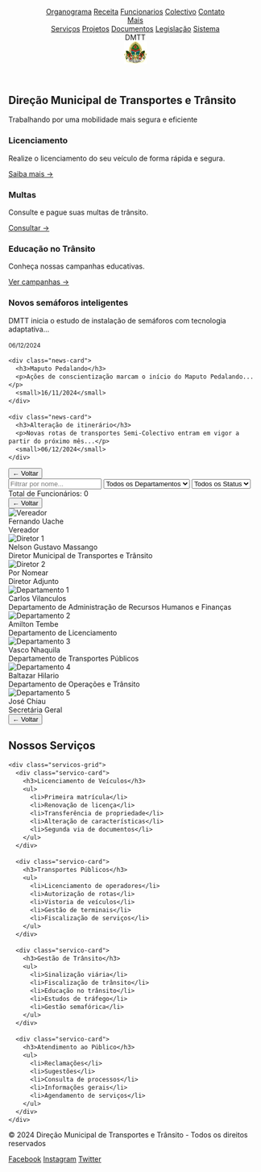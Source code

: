 <html><head><base href="https://camiloduvane.github.io/DMTT/"><title>DMTT - Direção Municipal de Transportes e Trânsito</title><meta charset="UTF-8"><meta name="viewport" content="width=device-width, initial-scale=1">
<style>
:root {
  --primary: #4CAF50;  /* Change from #1a4b8c to a green color */
  --secondary: #e63946;
  --light: #f1faee;
  --dark: #2e7d32;     /* Change from #1d3557 to darker green */
  --gray: #81c784;     /* Change from #457b9d to lighter green */
}

* {
  margin: 0;
  padding: 0;
  box-sizing: border-box;
  font-family: 'Segoe UI', sans-serif;
}

body {
  background: var(--light);
  color: var(--dark);
  line-height: 1.6;
}

.header {
  background: var(--primary);
  color: white;
  padding: 1rem;
  position: sticky;
  top: 0;
  z-index: 100;
  box-shadow: 0 2px 5px rgba(0,0,0,0.2);
}

.nav {
  max-width: 1200px;
  margin: 0 auto;
  display: flex;
  justify-content: space-between;
  align-items: center;
}

.logo {
  display: flex;
  align-items: center;
  gap: 1rem;
}

.logo-text {
  font-size: 1.5rem;
  font-weight: bold;
}

.logo-image {
  width: 60px;
  height: 60px;
  border-radius: 50%;
  overflow: hidden;
  background: #fff;
}

.logo-image img {
  width: 100%;
  height: 100%;
  object-fit: cover;
}

.nav-links {
  display: flex;
  gap: 2rem;
  position: relative;
}

.nav-links a {
  color: white;
  text-decoration: none;
  transition: color 0.3s;
}

.dropdown {
  position: relative;
  display: inline-block;
}

.dropdown-content {
  display: none;
  position: absolute;
  background-color: var(--primary);
  min-width: 200px; /* Increased width for code */
  box-shadow: 0px 8px 16px 0px rgba(0,0,0,0.2);
  z-index: 1;
  border-radius: 4px;
  top: 100%;
  right: 0;
}

.dropdown-content a {
  color: white;
  padding: 12px 16px;
  text-decoration: none;
  display: block;
  white-space: pre-wrap; /* Allow code to wrap */
  font-family: 'Courier New', monospace; /* Better font for code */
}

.dropdown:hover .dropdown-content {
  display: block;
}

.dropdown-content a:hover {
  background-color: #81c784;  /* Use new gray (light green) color */
}

.hero {
  background: linear-gradient(rgba(0,0,0,0.5), rgba(0,0,0,0.5)), url('banner.jpg');
  background-size: cover;
  background-position: center;
  height: 60vh;
  display: flex;
  align-items: center;
  justify-content: center;
  color: white;
  text-align: center;
}

.hero h1 {
  font-size: 3rem;
  margin-bottom: 1rem;
}

.quick-links {
  display: grid;
  grid-template-columns: repeat(auto-fit, minmax(250px, 1fr));
  gap: 2rem;
  padding: 4rem 2rem;
  max-width: 1200px;
  margin: 0 auto;
}

.quick-link-card {
  background: white;
  padding: 2rem;
  border-radius: 8px;
  box-shadow: 0 2px 5px rgba(0,0,0,0.1);
  transition: transform 0.3s;
}

.quick-link-card:hover {
  transform: translateY(-5px);
}

.news-section {
  background: var(--primary);
  color: white;
  padding: 4rem 2rem;
}

.news-grid {
  display: grid;
  grid-template-columns: repeat(auto-fit, minmax(300px, 1fr));
  gap: 2rem;
  max-width: 1200px;
  margin: 0 auto;
}

.news-card {
  background: white;
  color: var(--dark);
  padding: 1.5rem;
  border-radius: 8px;
}

.footer {
  background: var(--dark);
  color: white;
  padding: 2rem;
  text-align: center;
}

.social-links {
  display: flex;
  justify-content: center;
  gap: 1rem;
  margin-top: 1rem;
}

.social-links a {
  color: white;
  text-decoration: none;
}

@media (max-width: 768px) {
  .nav {
    flex-direction: column;
    gap: 1rem;
  }
  
  .nav-links {
    flex-direction: column;
    align-items: center;
  }
  
  .hero h1 {
    font-size: 2rem;
  }
}

/* Add new styles for employee section */
.employee-section {
  display: none;
  position: fixed;
  top: 0;
  left: 0;
  width: 100%;
  height: 100%;
  background: var(--light);
  z-index: 1000;
  padding: 2rem;
  overflow-y: auto;
}

.employee-section.active {
  display: block;
}

.back-button {
  position: fixed;
  top: 1rem;
  left: 1rem;
  padding: 0.5rem 1rem;
  background: #1a4b8c;  /* Change from var(--primary) to blue */
  color: white;
  border: none;
  border-radius: 4px;
  cursor: pointer;
  z-index: 1001;
}

.back-button:hover {
  background: #143d73;  /* Darker blue for hover */
}

.filters {
  display: flex;
  gap: 1rem;
  margin: 2rem auto;
  max-width: 1200px;
  padding: 0 1rem;
}

.filters input,
.filters select {
  padding: 0.5rem;
  border: 1px solid #ddd;
  border-radius: 4px;
  font-size: 1rem;
}

.filters input {
  flex: 2; /* Changed from flex: 1 to give more space to the name filter */
  min-width: 300px; /* Add minimum width */
  padding: 0.75rem; /* Slightly increase padding */
  font-size: 1.1rem; /* Slightly larger font size */
}

.filters select {
  flex: 1;
  min-width: 200px;
}

.employee-count {
  max-width: 1200px;
  margin: 1rem auto;
  padding: 0 1rem;
  font-weight: bold;
  color: #000000;  /* Changed from var(--primary) to black */
  font-size: 1.1em;
}

.employee-list {
  max-width: 1200px;
  margin: 0 auto;
  padding: 0 1rem;
}

.employee-item {
  background: white;
  margin-bottom: 1rem;
  border-radius: 8px;
  box-shadow: 0 2px 5px rgba(0,0,0,0.1);
}

.employee-header {
  padding: 1rem;
  cursor: pointer;
  display: flex;
  justify-content: space-between;
  align-items: center;
}

.employee-header:hover {
  background: #f5f5f5;
}

.employee-details {
  display: none;
  padding: 1rem;
  border-top: 1px solid #eee;
}

.employee-details.active {
  display: block;
}

.employee-grid {
  display: grid;
  grid-template-columns: repeat(auto-fit, minmax(300px, 1fr));
  gap: 2rem;
  max-width: 1200px;
  margin: 3rem auto;
}

.employee-card {
  background: white;
  padding: 1.5rem;
  border-radius: 8px;
  box-shadow: 0 2px 5px rgba(0,0,0,0.1);
  display: grid;
  grid-template-columns: 100px 1fr;
  gap: 1.5rem;
}

.employee-card img {
  width: 100px;
  height: 100px;
  border-radius: 50%;
  object-fit: cover;
}

.employee-info {
  display: grid;
  gap: 0.5rem;
}

.employee-info h3 {
  margin-bottom: 0.5rem;
  color: #000000;  /* Changed from var(--primary) to black */
}

.info-row {
  display: grid;
  grid-template-columns: 120px 1fr;
  gap: 1rem;
  font-size: 0.9rem;
  border-bottom: 1px solid #eee;
  padding: 0.5rem 0;
}

.info-label {
  font-weight: bold;
  color: var(--gray);
}

.status-active {
  color: #000000;  /* Changed from #2ecc71 to black */
  font-weight: bold;
}

/* Add to existing CSS */
.org-section {
  display: none;
  position: fixed;
  top: 0;
  left: 0;
  width: 100%;
  height: 100%;
  background: linear-gradient(135deg, #f5f7fa 0%, #c3cfe2 100%);
  z-index: 1000;
  padding: 2rem;
  overflow-y: auto;
}

.org-section.active {
  display: block;
}

.org-chart {
  display: flex;
  flex-direction: column;
  align-items: center;
  gap: 30px; /* Reduce vertical gap between levels */
  padding: 60px 20px 30px 20px; /* Reduce top/bottom padding */
  max-width: 1400px;
  margin: 0 auto;
}

.level {
  display: flex;
  flex-wrap: wrap;
  gap: 15px; /* Reduce horizontal gap between boxes */
  justify-content: center;
  padding: 0 20px;
}

.level::after {
  content: '';
  position: absolute;
  bottom: -15px; /* Reduce vertical connector height */
  left: 50%;
  transform: translateX(-50%);
  width: 2px;
  height: 15px;
  background: rgba(0,0,0,0.1);
}

.level:last-child::after {
  display: none;
}

.box {
  background: white;
  border-radius: 20px;
  padding: 15px; /* Reduce padding */
  width: 180px; /* Make boxes slightly smaller */
  text-align: center;
  box-shadow: 0 15px 30px rgba(0,0,0,0.1);
  transition: all 0.3s ease;
  border: 1px solid rgba(0,0,0,0.05);
}

.box:hover {
  transform: translateY(-8px);
  box-shadow: 0 20px 40px rgba(0,0,0,0.15);
}

.avatar {
  width: 80px; /* Make avatars smaller */
  height: 80px;
  border-radius: 50%;
  margin: 0 auto 10px;
  overflow: hidden;
  border: 4px solid #4CAF50;  /* Change border color to match new primary */
  box-shadow: 0 5px 15px rgba(0,0,0,0.2);
}

.name {
  font-size: 1.1em; /* Slightly smaller font */
  font-weight: 600;
  color: #2c3e50;
  margin-bottom: 5px;
}

.position {
  font-size: 0.9em; /* Slightly smaller font */
  color: #000000;  /* Changed from #4CAF50 to black */
  font-weight: 500;
  margin-bottom: 8px;
}

.contact-info {
  font-size: 0.9em;
  color: #666;
  padding-top: 10px;
  border-top: 1px solid #eee;
  margin-top: 10px;
  line-height: 1.6;
}

/* Add styles for services section */
.servicos-section {
  display: none;
  position: fixed;
  top: 0;
  left: 0;
  width: 100%;
  height: 100%;
  background: var(--light);
  z-index: 1000;
  padding: 2rem;
  overflow-y: auto;
}

.servicos-section.active {
  display: block;
}

.servicos-container {
  max-width: 1200px;
  margin: 2rem auto;
  padding: 0 1rem;
}

.servicos-container h2 {
  text-align: center;
  color: #000000;  /* Changed from var(--primary) to black */
  margin-bottom: 2rem;
  font-size: 2rem;
}

.servicos-grid {
  display: grid;
  grid-template-columns: repeat(auto-fit, minmax(250px, 1fr));
  gap: 2rem;
}

.servico-card {
  background: white;
  padding: 2rem;
  border-radius: 8px;
  box-shadow: 0 2px 5px rgba(0,0,0,0.1);
  transition: transform 0.3s;
}

.servico-card:hover {
  transform: translateY(-5px);
}

.servico-card h3 {
  color: #000000;  /* Changed from var(--primary) to black */
  margin-bottom: 1rem;
  font-size: 1.25rem;
}

.servico-card ul {
  list-style: none;
  padding: 0;
}

.servico-card ul li {
  padding: 0.5rem 0;
  border-bottom: 1px solid #eee;
}

.servico-card ul li:last-child {
  border-bottom: none;
}

/* Updated legislacao styles */
.legislacao-container h2 {
  text-align: center;
  color: #000000;  /* Changed from var(--primary) to black */
  margin-bottom: 2rem;
}

.legislacao-container .documento-lista a {
  color: #000000;  /* Changed from var(--primary) to black */
}

/* Update A6 preview styles */
.a6-preview, .license-back {
    background: white;
    margin: 20px auto;
    padding: 10mm;
    position: relative;
    width: 105mm;  /* Standard A6 width */
    height: 148mm; /* Standard A6 height */
    font-size: 10px;
    box-sizing: border-box;
    border: 2px solid darkgreen;
    outline: 2px solid #ffd700;
    outline-offset: 2px;
    box-shadow: 0 0 0 6px darkred;
    display: flex;
    flex-direction: column;
}

/* Update print styles */
@media print {
    body * {
        visibility: hidden;
    }
    
    .a6-preview, .license-back {
        visibility: visible;
        position: absolute;
        left: 1.5mm;
        top: 1.5mm;
        width: 93mm;  /* A6 width minus margins */
        height: 136mm; /* A6 height minus margins */
        margin: 0;
        padding: 10mm;
        border: 2px solid darkgreen !important;
        outline: 2px solid #ffd700 !important;
        outline-offset: 2px !important;
        box-shadow: 0 0 0 6px darkred !important;
        -webkit-print-color-adjust: exact;
        print-color-adjust: exact;
    }

    .license-back {
        position: absolute;
        top: 280mm; /* Position the back side on next page */
        page-break-before: always;
    }
}

/* Optimize content spacing */
.license-header {
    margin-bottom: 5px;
}

.municipality-info {
    margin-bottom: 5px;
}

.license-details {
    flex-grow: 1;
    font-size: 10px;
    line-height: 1.3;
}

.license-details p {
    margin: 3px 0;
}

.signature-section {
    margin-top: auto;
    margin-bottom: 10px;
}

/* Adjust signature elements */
.signature-section p {
    margin: 2px 0;
    font-size: 10px;
}

/* Add this to existing CSS */
.license-form {
  display: grid;
  grid-template-columns: repeat(3, 1fr);
  gap: 20px;
  padding: 25px;
}

.license-form h2 {
  grid-column: 1 / -1;
  margin-bottom: 20px;
  padding-bottom: 10px;
  border-bottom: 2px solid #3498db;
  color: #2c3e50;
}

.form-group {
  margin-bottom: 20px;
}

label {
  display: block;
  margin-bottom: 8px;
  color: #34495e;
  font-size: 14px;
}

input, select {
  height: 40px;
  width: 100%;
  border: 1px solid #ddd;
  border-radius: 4px;
  padding: 8px 12px;
  font-size: 14px;
  transition: border-color 0.3s ease;
}

select:focus, input:focus {
  outline: none;
  border-color: #3498db;
  box-shadow: 0 0 0 2px rgba(52, 152, 219, 0.2);
}

.preview {
  margin-top: 20px;
  padding: 20px;
  border: 1px dashed #ddd;
}

/* Update print styles */
@media print {
    body * {
        visibility: hidden;
    }
    
    .a6-preview, .license-back {
        visibility: visible;
        position: absolute;
        left: 1.5mm;
        top: 1.5mm;
        width: 93mm;  /* A6 width minus margins */
        height: 136mm; /* A6 height minus margins */
        margin: 0;
        padding: 10mm;
        border: 2px solid darkgreen !important;
        outline: 2px solid #ffd700 !important;
        outline-offset: 2px !important;
        box-shadow: 0 0 0 6px darkred !important;
        -webkit-print-color-adjust: exact;
        print-color-adjust: exact;
    }

    .license-back {
        position: absolute;
        top: 280mm; /* Change from 140mm to 280mm to move to third page */
        page-break-before: always;
    }
}

/* Add additional license styling */
.license-header {
    text-align: center;
    margin-bottom: 5px;
    position: relative;
    z-index: 1;
}

.logo-placeholder {
    width: 50px;
    height: 50px;
    margin: 0 auto 10px;
    display: flex;
    align-items: center;
    justify-content: center;
}

.municipality-info {
    text-align: center;
    margin-bottom: 5px;
    padding: 3px;
    border-radius: 4px;
}

.municipality-info h3 {
    margin: 2px 0;
    font-size: 16px;
    color: #000;
    text-align: center;
    font-weight: bold;
}

.municipality-info h4 {
    margin: 2px 0;
    font-size: 14px;
    color: #000;
    text-align: center;
    font-weight: bold;
}

.municipality-info h5 {
    margin: 2px 0;
    font-size: 12px;
    color: #000;
    text-align: center;
    font-weight: bold;
}

.license-number {
    color: #ff0000;
    text-decoration: underline;
    font-weight: bold;
    margin: 10px 0;
    font-size: 14px;
    text-transform: uppercase;
    text-align: center;
}

.license-details {
    text-align: left;
    margin: 5px 0;
    background: transparent;
    padding: 5px;
    border-radius: 4px;
    flex-grow: 1;
    position: relative;
    z-index: 1;
}

.license-details p {
    margin: 3px 0;
    padding: 2px 0;
}

.license-details strong {
    color: #444;
    min-width: 80px;
    display: inline-block;
}

.watermark {
    position: absolute;
    top: 50%;
    left: 50%;
    transform: translate(-50%, -50%) scale(3);
    opacity: 0.1;
    z-index: 0;
    pointer-events: none;
}

#qrcode {
    position: absolute;
    bottom: 20px;
    right: 20px;
    z-index: 1;
}

.license-type-back {
    text-align: center;
    margin-top: 20px;
    font-size: 12px;
    font-weight: bold;
}

/* Add these styles for the signature section */
.signature-section {
    text-align: center;
    padding: 5px;
    margin-top: auto;
    margin-bottom: 10px;
    position: relative;
    z-index: 1;
}

.signature-section p {
    margin: 2px 0;
    font-weight: bold;
    font-size: 10px;
}

.signature-line {
    width: 150px;
    height: 1px;
    background: #000;
    margin: 10px auto;
}

/* Add styles for selected vias display */
.selected-vias button:hover {
    background: #ff0000 !important;
    transform: scale(1.05);
}

.selected-vias li {
    transition: all 0.3s ease;
    background: white;
    padding: 5px;
    border-radius: 4px;
    margin-bottom: 5px !important;
}

.selected-vias li:hover {
    background: rgba(0,0,0,0.05);
}
</style>
<script src="https://cdnjs.cloudflare.com/ajax/libs/qrcodejs/1.0.0/qrcode.min.js"></script>
</head>
<body>

<header class="header">
  <nav class="nav">
    <div class="nav-links">
      <a href="https://camiloduvane.github.io/Orgranograma/">Organograma</a>
      <a href="https://camiloduvane.github.io/Receitas/">Receita</a>
      <a href="https://camiloduvane.github.io/Funcionarios/">Funcionarios</a>
      <a href="https://camiloduvane.github.io/Colectivo/">Colectivo</a>
      <a href="https://dmtt.gov.br/contato">Contato</a>
      <div class="dropdown">
        <a href="javascript:void(0)" style="cursor: pointer;">Mais</a>
        <div class="dropdown-content">
          <a href="https://dmtt.gov.br/servicos">Serviços</a>
          <a href="https://dmtt.gov.br/projetos">Projetos</a>
          <a href="https://dmtt.gov.br/documentos">Documentos</a>
          <a href="https://dmtt.gov.br/legislacao">Legislação</a>
          <a href="https://dmtt.gov.br/sistema" style="border-top: 1px solid rgba(255,255,255,0.1);">
            Sistema
          </a>
        </div>
      </div>
    </div>
    <div class="logo">
      <div class="logo-text">DMTT</div>
      <div class="logo-image">
        <img alt="Logo DMTT - Direção Municipal de Transportes e Trânsito" src="DMTT.bmp" width="45" height="45">
      </div>
    </div>
  </nav>
</header>

<section class="hero">
  <div>
    <h1>Direção Municipal de Transportes e Trânsito</h1>
    <p>Trabalhando por uma mobilidade mais segura e eficiente</p>
  </div>
</section>

<section class="quick-links">
  <div class="quick-link-card">
    <h3>Licenciamento</h3>
    <p>Realize o licenciamento do seu veículo de forma rápida e segura.</p>
    <a href="https://dmtt.gov.br/licenciamento">Saiba mais →</a>
  </div>
  
  <div class="quick-link-card">
    <h3>Multas</h3>
    <p>Consulte e pague suas multas de trânsito.</p>
    <a href="https://dmtt.gov.br/multas">Consultar →</a>
  </div>
  
  <div class="quick-link-card">
    <h3>Educação no Trânsito</h3>
    <p>Conheça nossas campanhas educativas.</p>
    <a href="https://dmtt.gov.br/educacao">Ver campanhas →</a>
  </div>
</section>

<section class="news-section">
  <div class="news-grid">
    <div class="news-card">
      <h3>Novos semáforos inteligentes</h3>
      <p>DMTT inicia o estudo de instalação de semáforos com tecnologia adaptativa...</p>
      <small>06/12/2024</small>
    </div>
    
    <div class="news-card">
      <h3>Maputo Pedalando</h3>
      <p>Ações de conscientização marcam o início do Maputo Pedalando...</p>
      <small>16/11/2024</small>
    </div>
    
    <div class="news-card">
      <h3>Alteração de itinerário</h3>
      <p>Novas rotas de transportes Semi-Colectivo entram em vigor a partir do próximo mês...</p>
      <small>06/12/2024</small>
    </div>
  </div>
</section>

<div id="employeeSection" class="employee-section">
  <button class="back-button" onclick="hideEmployees()">← Voltar</button>
  
  <div class="filters">
    <input type="text" id="nameFilter" placeholder="Filtrar por nome...">
    <select id="departmentFilter">
      <option value="">Todos os Departamentos</option>
      <option value="Vereação">Vereação</option>
      <option value="Direcção">Direcção</option>
      <option value="Departamento de Administração e Recursos Humanos">DARHF</option>
      <option value="Departamento de Licenciamento">DL</option>
      <option value="Departamento de Operações e Trânsito">DOT</option>
      <option value="Departamento de Transportes Público">DTP</option>
      <option value="Secretaria">Secretaria</option>
      <option value="BRT">BRT</option>
    </select>
    <select id="statusFilter">
      <option value="">Todos os Status</option>
      <option value="Ativo">Ativo</option>
      <option value="Inativo">Inativo</option>
      <option value="Ferias">De Férias</option>
    </select>
  </div>

  <div class="employee-count">
    Total de Funcionários: <span id="employeeCount">0</span>
  </div>

  <div class="employee-list">
    <!-- Employee items will be generated by JavaScript -->
  </div>
</div>

<div id="orgSection" class="org-section">
  <button class="back-button" onclick="hideOrg()">← Voltar</button>
  
  <div class="org-chart">
    <!-- Vereador Level -->
    <div class="level">
      <div class="box">
        <div class="avatar">
          <img src="vereador.jpg" alt="Vereador">
        </div>
        <div class="name">Fernando Uache</div>
        <div class="position">Vereador</div>
        <div class="contact-info" style="display: none;">
          <p>Email: vereador@example.com</p>
          <p>Telefone: (+258) 1234-5678</p>
        </div>
      </div>
    </div>
    <!-- Director Level -->
    <div class="level">
      <div class="box">
        <div class="avatar">
          <img src="diretor1.jpg" alt="Diretor 1">
        </div>
        <div class="name">Nelson Gustavo Massango</div>
        <div class="position">Diretor Municipal de Transportes e Trânsito</div>
        <div class="contact-info" style="display: none;">
          <p>Email: diretor1@example.com</p>
          <p>Telefone: (+258) 2345-6789</p>
        </div>
      </div>
      <div class="box">
        <div class="avatar">
          <img src="diretor2.jpg" alt="Diretor 2">
        </div>
        <div class="name">Por Nomear</div>
        <div class="position">Diretor Adjunto</div>
        <div class="contact-info" style="display: none;">
          <p>Email: diretor2@example.com</p>
          <p>Telefone: (+258) 3456-7890</p>
        </div>
      </div>
    </div>
    <!-- Department Level -->
    <div class="level">
      <div class="box">
        <div class="avatar">
          <img src="departamento1.jpg" alt="Departamento 1">
        </div>
        <div class="name">Carlos Vilanculos</div>
        <div class="position">Departamento de Administração de Recursos Humanos e Finanças</div>
        <div class="contact-info" style="display: none;">
          <p>Email: dep.transito@example.com</p>
          <p>Telefone: (11) 4567-8901</p>
        </div>
      </div>
      <div class="box">
        <div class="avatar">
          <img src="departamento2.jpg" alt="Departamento 2">
        </div>
        <div class="name">Amilton Tembe</div>
        <div class="position">Departamento de Licenciamento</div>
        <div class="contact-info" style="display: none;">
          <p>Email: dep.projetos@example.com</p>
          <p>Telefone: (11) 5678-9012</p>
        </div>
      </div>
      <div class="box">
        <div class="avatar">
          <img src="departamento3.jpg" alt="Departamento 3">
        </div>
        <div class="name">Vasco Nhaquila</div>
        <div class="position">Departamento de Transportes Públicos</div>
        <div class="contact-info" style="display: none;">
          <p>Email: dep.operacoes@example.com</p>
          <p>Telefone: (11) 6789-0123</p>
        </div>
      </div>
      <div class="box">
        <div class="avatar">
          <img src="departamento4.jpg" alt="Departamento 4">
        </div>
        <div class="name">Baltazar Hilario</div>
        <div class="position">Departamento de Operações e Trânsito</div>
        <div class="contact-info" style="display: none;">
          <p>Email: dep.fiscalizacao@example.com</p>
          <p>Telefone: (11) 7890-1234</p>
        </div>
      </div>
      <div class="box">
        <div class="avatar">
          <img src="departamento5.jpg" alt="Departamento 5">
        </div>
        <div class="name">José Chiau</div>
        <div class="position">Secretária Geral</div>
        <div class="contact-info" style="display: none;">
          <p>Email: dep.admin@example.com</p>
          <p>Telefone: (11) 8901-2345</p>
        </div>
      </div>
    </div>
  </div>
</div>

<div id="servicosSection" class="servicos-section">
  <button class="back-button" onclick="hideServicos()">← Voltar</button>
  
  <div class="servicos-container">
    <h2>Nossos Serviços</h2>
    
    <div class="servicos-grid">
      <div class="servico-card">
        <h3>Licenciamento de Veículos</h3>
        <ul>
          <li>Primeira matrícula</li>
          <li>Renovação de licença</li>
          <li>Transferência de propriedade</li>
          <li>Alteração de características</li>
          <li>Segunda via de documentos</li>
        </ul>
      </div>

      <div class="servico-card">
        <h3>Transportes Públicos</h3>
        <ul>
          <li>Licenciamento de operadores</li>
          <li>Autorização de rotas</li>
          <li>Vistoria de veículos</li>
          <li>Gestão de terminais</li>
          <li>Fiscalização de serviços</li>
        </ul>
      </div>

      <div class="servico-card">
        <h3>Gestão de Trânsito</h3>
        <ul>
          <li>Sinalização viária</li>
          <li>Fiscalização de trânsito</li>
          <li>Educação no trânsito</li>
          <li>Estudos de tráfego</li>
          <li>Gestão semafórica</li>
        </ul>
      </div>

      <div class="servico-card">
        <h3>Atendimento ao Público</h3>
        <ul>
          <li>Reclamações</li>
          <li>Sugestões</li>
          <li>Consulta de processos</li>
          <li>Informações gerais</li>
          <li>Agendamento de serviços</li>
        </ul>
      </div>
    </div>
  </div>
</div>

<footer class="footer">
  <p>© 2024 Direção Municipal de Transportes e Trânsito - Todos os direitos reservados</p>
  <div class="social-links">
    <a href="https://facebook.com/dmtt">Facebook</a>
    <a href="https://instagram.com/dmtt">Instagram</a>
    <a href="https://twitter.com/dmtt">Twitter</a>
  </div>
</footer>

<script>
// User roles and credentials system
const users = [
  {
    username: 'CWD',
    password: '1234',
    role: 'Administrador',
    name: 'Camilo Duvane'
  },
  // Gestores
  {
    username: 'GST1',
    password: '5678',
    role: 'Gestor',
    name: 'Carlos Vilanculos'
  },
  {
    username: 'GST2', 
    password: '9012',
    role: 'Gestor',
    name: 'Amilton Tembe'
  },
  // Supervisores
  {
    username: 'SPV1',
    password: '3456',
    role: 'Supervisor',
    name: 'Vasco Nhaquila'
  },
  {
    username: 'SPV2',
    password: '7890',
    role: 'Supervisor',
    name: 'Baltazar Hilario'
  },
  // Técnicos
  {
    username: 'TEC1',
    password: '2345',
    role: 'Técnico',
    name: 'Jose Chiau'
  },
  {
    username: 'TEC2',
    password: '6789',
    role: 'Técnico',
    name: 'Leonilde Chitofo'
  }
];

// Function to update form fields based on license type
function updateFormFields() {
    const licenseType = document.getElementById('licenseType').value;
    const capacityGroup = document.querySelector('label[for="capacity"]').parentElement;
    const routeGroup = document.querySelector('label[for="route"]').parentElement;
    const viaGroup = document.querySelector('label[for="via"]').parentElement;
    const grossWeightGroup = document.getElementById('grossWeightGroup');
    
    const isTaxiType = ['taxi', 'taxiMercadoria', 'taxiApp', 'motoTaxi'].includes(licenseType);
    const isRouteType = ['semicolectivo', 'passageiros'].includes(licenseType);
    
    if (licenseType === 'camiao') {
        capacityGroup.style.display = 'none';
        routeGroup.style.display = 'none';
        viaGroup.style.display = 'block';
        grossWeightGroup.style.display = 'block';
        viaGroup.querySelector('label').textContent = 'Vias Autorizadas:';
        document.getElementById('via').multiple = true;
    } else if (isTaxiType) {
        capacityGroup.style.display = 'block';
        routeGroup.style.display = 'none';
        viaGroup.style.display = 'none';
        grossWeightGroup.style.display = 'none';
        document.querySelector('label[for="capacity"]').textContent = 'Praça:';
        updateTaxiStands();
    } else {
        capacityGroup.style.display = 'block';
        routeGroup.style.display = isRouteType ? 'block' : 'none';
        viaGroup.style.display = isRouteType ? 'block' : 'none';
        grossWeightGroup.style.display = 'none';
        document.querySelector('label[for="capacity"]').textContent = 'Lotação:';
        resetCapacityOptions();
    }
}

// Function to show login form
function showSistemaLogin() {
  const content = `
    <div class="sistema-section" style="
      position: fixed;
      top: 0;
      left: 0;
      width: 100%;
      height: 100%;
      z-index: 1000;
      overflow-y: auto;
      background: var(--light);
      display: flex;
      justify-content: center;
      align-items: center;
    ">
      <button class="back-button" onclick="hideSistemaLogin()">← Voltar</button>
      
      <div class="login-card" style="
        background: white;
        padding: 2rem;
        border-radius: 8px;
        box-shadow: 0 2px 5px rgba(0,0,0,0.1);
        width: 100%;
        max-width: 400px;
      ">
        <h2 style="text-align: center; margin-bottom: 2rem; color: #000000;">Acesso ao Sistema</h2>
        
        <form id="loginForm" style="display: grid; gap: 1rem;">
          <div style="display: grid; gap: 0.5rem;">
            <label for="username" style="font-weight: bold;">Usuário:</label>
            <input type="text" id="username" name="username" required style="
              padding: 0.5rem;
              border: 1px solid #ddd;
              border-radius: 4px;
              font-size: 1rem;
            ">
          </div>
          
          <div style="display: grid; gap: 0.5rem;">
            <label for="password" style="font-weight: bold;">Senha:</label>
            <input type="password" id="password" name="password" required style="
              padding: 0.5rem;
              border: 1px solid #ddd;
              border-radius: 4px;
              font-size: 1rem;
            ">
          </div>
          
          <button type="submit" style="
            background: #1a4b8c;
            color: white;
            padding: 0.75rem;
            border: none;
            border-radius: 4px;
            font-size: 1rem;
            cursor: pointer;
            margin-top: 1rem;
          ">Entrar</button>
          
          <div id="loginMessage" style="
            color: red;
            text-align: center;
            margin-top: 1rem;
            display: none;
          "></div>
          
          <a href="#" style="
            text-align: center;
            color: #1a4b8c;
            text-decoration: none;
            font-size: 0.9rem;
            margin-top: 0.5rem;
          ">Esqueceu a senha?</a>
        </form>
      </div>
    </div>
  `;
  
  document.body.insertAdjacentHTML('beforeend', content);
  document.body.style.overflow = 'hidden';
  
  // Updated login handler with role-based access
  document.getElementById('loginForm').addEventListener('submit', function(e) {
    e.preventDefault();
    const username = document.getElementById('username').value;
    const password = document.getElementById('password').value;
    
    const user = users.find(u => u.username === username && u.password === password);
    
    if (user) {
      // Store user info in session
      sessionStorage.setItem('currentUser', JSON.stringify({
        username: user.username,
        role: user.role,
        name: user.name
      }));
      
      // Instead of redirecting to different URLs, show the licensing system
      hideSistemaLogin();
      showLicensingSystem();
    } else {
      // Show error message
      const msgElement = document.getElementById('loginMessage');
      msgElement.textContent = 'Usuário ou senha inválidos. Por favor tente novamente.';
      msgElement.style.display = 'block';
    }
  });
}

// Function to hide login form
function hideSistemaLogin() {
  const section = document.querySelector('.sistema-section');
  if (section) {
    section.remove();
  }
  document.body.style.overflow = 'auto';
}

function showLicensingSystem() {
  const content = `<div class="licensing-section" style="
    position: fixed;
    top: 0;
    left: 0;
    width: 100%;
    height: 100%;
    z-index: 1000;
    overflow-y: auto;
    background: var(--light);
    padding: 2rem;
  ">
    <button class="back-button" onclick="hideLicensingSystem()">← Voltar</button>
    
    <div class="container">
      <h1>Sistema de Licenciamento</h1>
      <div class="license-form">
        <h2>Nova Licença</h2>
        
        <div class="form-group">
          <label for="licenseType">Tipo de Licença:</label>
          <select id="licenseType" onchange="updateFormFields()">
            <option value="camiao">Licença de Camião</option>
            <option value="semicolectivo">Semi-Colectivo</option>
            <option value="taxi">Táxi</option>
            <option value="taxiApp">Táxi de Aplicativo</option>
            <option value="taxiMercadoria">Táxi de Mercadoria</option>
            <option value="motoTaxi">Moto-Táxi</option>
            <option value="escolar">Escolar</option>
            <option value="funebre">Transporte Fúnebre</option>
            <option value="passageiros">Transporte de Passageiros</option>
            <option value="ciclomotores">Licença de Ciclomotores</option>
            <option value="livreteCiclomotores">Livrete de Ciclomotores</option>
            <option value="oficinas">Oficinas</option>
          </select>
        </div>
        
        <div class="form-group" id="grossWeightGroup">
          <label for="grossWeight">Peso Bruto:</label>
          <input type="text" id="grossWeight" placeholder="Em toneladas">
        </div>
        
        <div class="form-group">
          <label for="licenseNumber">Número da Licença:</label>
          <input type="text" id="licenseNumber" readonly>
        </div>
        
        <div class="form-group">
          <label for="ownerName">Nome do Proprietário/Empresa:</label>
          <input type="text" id="ownerName">
        </div>
        
        <div class="form-group">
          <label for="address">Endereço:</label>
          <input type="text" id="address">
        </div>
        
        <div class="form-group">
          <label for="plate">Matrícula:</label>
          <input type="text" id="plate">
        </div>
        
        <div class="form-group">
          <label for="brand">Marca:</label>
          <input type="text" id="brand">
        </div>

        <div class="form-group">
          <label for="route">Rota:</label>
          <select id="route">
            <option value="">Selecione a rota</option>
            <option value="baixa_zimpecto">Baixa-Zimpecto</option>
            <option value="baixa_combatentes">Baixa P.Combatentes</option>
            <option value="baixa_laulane">Baixa-Laulane</option>
            <option value="a_voador_malhazine">A.voador-Malhazine</option>
          </select>
        </div>

        <div class="form-group">
          <label for="via">Via:</label>
          <select id="via" multiple>
            <option value="julius_nyerere">Av. Julius Nyerere</option>
            <option value="vladimir_lenine">Av. Vladimir Lenine</option>
            <option value="eduardo_mondlane">Av. Eduardo Mondlane</option>
            <option value="mao_tse_tung">Av. Mao Tse Tung</option>
            <option value="guerra_popular">Av. Guerra Popular</option>
            <option value="karl_marx">Av. Karl Marx</option>
            <option value="acordo_lusaka">Av. Acordo de Lusaka</option>
            <option value="fplm">Av. FPLM</option>
            <option value="angola">Av. Angola</option>
            <option value="zimbabwe">Av. Zimbabwe</option>
          </select>
        </div>

        <div class="form-group">
          <label for="duration">Duração:</label>
          <select id="duration">
            <option value="1">1 Mês</option>
            <option value="2">2 Meses</option>
            <option value="3">3 Meses</option>
            <option value="4">4 Meses</option>
            <option value="5">5 Meses</option>
            <option value="6">6 Meses</option>
            <option value="7">7 Meses</option>
            <option value="8">8 Meses</option>
            <option value="9">9 Meses</option>
            <option value="10">10 Meses</option>
            <option value="11">11 Meses</option>
            <option value="12">12 Meses</option>
          </select>
        </div>

        <div class="form-group">
          <label for="schedule">Horário:</label>
          <select id="schedule">
            <option value="24">24 Horas</option>
          </select>
        </div>

        <div class="form-group">
          <label for="paymentType">Forma de Depósito:</label>
          <select id="paymentType">
            <option value="numerario">Numerário</option>
            <option value="deposito">Depósito</option>
            <option value="transferencia">Transferência</option>
          </select>
        </div>
        
        <div class="form-group">
          <label for="bank">Banco:</label>
          <select id="bank" onchange="updateAccounts()">
            <option value="">Selecione o banco</option>
            <option value="BIM">BIM</option>
            <option value="BCI">BCI</option>
            <option value="Standard">Standard Bank</option>
            <option value="Absa">Absa</option>
          </select>
        </div>
        
        <div class="form-group">
          <label for="account">Conta:</label>
          <select id="account">
            <option value="">Selecione primeiro o banco</option>
          </select>
        </div>
        
        <div class="form-group">
          <label for="amount">Valor:</label>
          <input type="text" id="amount">
        </div>
        
        <div class="form-group">
          <label for="reference">Referência:</label>
          <input type="text" id="reference">
        </div>
        
        <div class="form-group">
          <label for="contact">Contacto:</label>
          <input type="text" id="contact" placeholder="(+258) " maxlength="16">
        </div>
        
        <div class="form-group">
          <label for="nuit">NUIT:</label>
          <input type="text" id="nuit" minlength="9" maxlength="12">
        </div>
        <div class="form-group">
          <button onclick="generateLicense()" style="
              background: #3498db;
              color: white;
              border: none;
              padding: 12px 24px;
              font-size: 14px;
              font-weight: 500;
              border-radius: 4px;
              cursor: pointer;
              transition: all 0.3s ease;
          ">Gerar Licença</button>
        </div>
      </div>
      
      <div class="preview">
        <h3>Pré-visualização</h3>
        <div id="licensePreview"></div>
      </div>
    </div>
  </div>`;

  document.body.insertAdjacentHTML('beforeend', content);
  document.body.style.overflow = 'hidden';
}

function hideLicensingSystem() {
  const section = document.querySelector('.licensing-section');
  if (section) {
    section.remove();
  }
  document.body.style.overflow = 'auto';
}

// Helper functions for the licensing system
function validateNUIT(input) {
  let nuit = input.replace(/\D/g, '');
  if (nuit.length > 12) {
    nuit = nuit.slice(0, 12);
  }
  return nuit;
}

function generateLicenseNumber() {
  const licenseType = document.getElementById('licenseType').value;
  const year = new Date().getFullYear();
  let count = parseInt(localStorage.getItem('licenseCount') || 0) + 1;
  localStorage.setItem('licenseCount', count);
  const paddedCount = count.toString().padStart(3, '0');
  const letterMap = {
    'camiao': 'LC',
    'semicolectivo': 'SC',
    'taxi': 'T',
    'taxiApp': 'TA',
    'taxiMercadoria': 'TM',
    'motoTaxi': 'MT',
    'escolar': 'E',
    'funebre': 'F',
    'passageiros': 'P',
    'ciclomotores': 'C',
    'livreteCiclomotores': 'L',
    'oficinas': 'O'
  };
  return `${paddedCount}/${year}/${letterMap[licenseType]}`;
}

function generateLicense() {
    const nuit = document.getElementById('nuit').value;
    
    if (nuit.length < 9 || nuit.length > 12) {
        alert('O NUIT deve ter entre 9 e 12 dígitos.');
        return;
    }

    if (!confirm('Tem certeza que deseja gerar a licença? Por favor, verifique se todos os dados estão corretos.\n\nAdvertência: Após gerar a licença, os dados serão registrados no sistema.')) {
        return;
    }

    // Generate license number first
    document.getElementById('licenseNumber').value = generateLicenseNumber();

    // Get all form values
    const licenseType = document.getElementById('licenseType').value;
    const licenseNumber = document.getElementById('licenseNumber').value;
    const ownerName = document.getElementById('ownerName').value;
    const address = document.getElementById('address').value;
    const plate = document.getElementById('plate').value;
    const brand = document.getElementById('brand').value;
    const grossWeight = document.getElementById('grossWeight').value;
    const duration = document.getElementById('duration').value;
    const schedule = document.getElementById('schedule').value;
    const route = document.getElementById('route').value;
    const selectedVias = Array.from(document.getElementById('via').selectedOptions)
        .map(option => option.text)
        .join(' - ');

    const preview = document.getElementById('licensePreview');
    
    const licenseDetailsHtml = `
        <p><strong>Nome:</strong> ${ownerName}</p>
        <p><strong>Endereço:</strong> ${address}</p>
        <p><strong>Matrícula:</strong> ${plate}</p>
        <p><strong>Marca:</strong> ${brand}</p>
        ${licenseType === 'camiao' ? `
            <p><strong>Peso Bruto:</strong> ${grossWeight} toneladas</p>
        ` : `
            ${route ? `<p><strong>Rota:</strong> ${route}</p>` : ''}
            ${selectedVias ? `<p><strong>Vias:</strong> ${selectedVias}</p>` : ''}
        `}
        <p><strong>Duração:</strong> ${duration} ${duration === '1' ? 'Mês' : 'Meses'}</p>
        <p><strong>Horário:</strong> ${schedule}</p>
        <p><strong>Data de Emissão:</strong> ${new Date().toLocaleDateString()}</p>
        <p><strong>Validade:</strong> ${new Date(new Date().setMonth(new Date().getMonth() + parseInt(duration))).toLocaleDateString()}</p>
    `;

    const licenseBackHtml = (() => {
        if (licenseType === 'camiao') {
            return `
                <div class="license-back">
                    <div class="watermark"><img src="DMTT.bmp" alt="Logotipo do Município" width="115" height="115"></div>
                    <div class="license-type-back">
                        <h3>Licença de Camião</h3>
                        <div class="authorized-routes">
                            <h4>Vias Autorizadas:</h4>
                            <p style="margin: 10px 0; line-height: 1.4;">${selectedVias}</p>
                        </div>
                    </div>
                    <div style="position: absolute; bottom: 40px; left: 10px; right: 120px; text-align: justify; font-size: 8px; font-weight: bold; padding: 5px;">
                        A licença é intransferível e será considerada válida apenas quando apresentada em conjunto com o livrete oficial correspondente ao veículo ao qual está vinculada, garantindo a conformidade com as normas vigentes e evitando qualquer uso indevido.
                    </div>
                    <div id="qrcode"></div>
                </div>
            `;
        } else {
            return `
                <div class="license-back">
                    <div class="watermark"><img src="DMTT.bmp" alt="Logotipo do Município" width="150" height="80"></div>
                    <div class="license-type-back">
                        <h3>Licença de Transporte</h3>
                    </div>
                    <div style="position: absolute; bottom: 40px; left: 10px; right: 120px; text-align: justify; font-size: 8px; font-weight: bold; padding: 5px;">
                        A licença é intransferível e será considerada válida apenas quando apresentada em conjunto com o livrete oficial correspondente ao veículo ao qual está vinculada, garantindo a conformidade com as normas vigentes e evitando qualquer uso indevido.
                    </div>
                    <div id="qrcode"></div>
                </div>
            `;
        }
    })();

    const licenseTemplate = `
        <div class="a6-preview">
            <div class="watermark"><img src="DMTT.bmp" alt="Logotipo do Município" width="115" height="115"></div>
            <div class="license-header">
                <div class="logo-placeholder"><img src="DMTT.bmp" alt="Logotipo do Município" width="50" height="50"></div>
                <div class="municipality-info">
                    <h3>MUNICÍPIO DE MAPUTO</h3>
                    <h4>CONSELHO MUNICIPAL</h4>
                    <h5>PELOURO DE MOBILIDADE, TRANSPORTES E TRÂNSITO</h5>
                </div>
                <div class="license-number">${licenseType} Nº ${licenseNumber}</div>
            </div>
            <div class="license-details">
                ${licenseDetailsHtml}
            </div>
            <div class="signature-section">
                <p>Data: ${new Date().toLocaleDateString()}</p>
                <div class="signature-line"></div>
                <p>O Responsável</p>
            </div>
        </div>
        ${licenseBackHtml}
        <div style="text-align: center; margin-top: 20px;">
            <button onclick="printLicense()" style="
                background: #3498db;
                color: white;
                border: none;
                padding: 12px 24px;
                font-size: 14px;
                font-weight: 500;
                border-radius: 4px;
                cursor: pointer;
                transition: all 0.3s ease;
            ">Imprimir Licença</button>
        </div>`;

    preview.innerHTML = licenseTemplate;
    
    // Generate QR code
    const qrcodeDiv = document.getElementById("qrcode");
    qrcodeDiv.innerHTML = '';
    
    new QRCode(qrcodeDiv, {
        text: `License: ${licenseNumber}\nOwner: ${ownerName}\nType: ${licenseType}`,
        width: 100,
        height: 100
    });
}

// Update print function
function printLicense() {
    window.print();
}

// Adiciona comportamento de scroll suave aos links
document.querySelectorAll('a[href^="#"]').forEach(anchor => {
  anchor.addEventListener('click', function (e) {
    const href = this.getAttribute('href');
    if (href === '#') return;
    
    e.preventDefault();
    const target = document.querySelector(href);
    if (target) {
      target.scrollIntoView({
        behavior: 'smooth'
      });
    }
  });
});

// Adiciona classe active ao link atual na navegação
const currentLocation = location.href;
const menuItems = document.querySelectorAll('.nav-links a');
menuItems.forEach(link => {
  if(link.href === currentLocation) {
    link.classList.add('active');
  }
});

// Function to show employee section
function showEmployees() {
  document.getElementById('employeeSection').classList.add('active');
  document.body.style.overflow = 'hidden';
}

// Function to hide employee section
function hideEmployees() {
  document.getElementById('employeeSection').classList.remove('active');
  document.body.style.overflow = 'auto';
}

// Update the Funcionarios link to trigger the employee section
document.querySelector('a[href="https://camiloduvane.github.io/Funcionarios/"]').addEventListener('click', function(e) {
  e.preventDefault();
  showEmployees();
});

// Function to show org section
function showOrg() {
  document.getElementById('orgSection').classList.add('active');
  document.body.style.overflow = 'hidden';
}

// Function to hide org section
function hideOrg() {
  document.getElementById('orgSection').classList.remove('active');
  document.body.style.overflow = 'auto';
}

// Add click handler for organogram link
document.querySelector('a[href="https://camiloduvane.github.io/Orgranograma/"]').addEventListener('click', function(e) {
  e.preventDefault();
  showOrg();
});

// Function to show services section
function showServicos() {
  document.getElementById('servicosSection').classList.add('active');
  document.body.style.overflow = 'hidden';
}

// Function to hide services section
function hideServicos() {
  document.getElementById('servicosSection').classList.remove('active');
  document.body.style.overflow = 'auto';
}

// Add this event listener to show services section
document.querySelector('.dropdown-content a[href="https://dmtt.gov.br/servicos"]').addEventListener('click', function(e) {
  e.preventDefault();
  showServicos();
});

// Add the showDetails function from original code
function showDetails(element) {
  const contactInfo = element.querySelector('.contact-info');
  contactInfo.style.display = contactInfo.style.display === 'block' ? 'none' : 'block';
}

// Add this to your existing JavaScript
const employees = [
  {
    id: 1,
    name: 'Fernando Uache',
    photo: 'fernandouache.jpg',
    position: 'Vereador',
    category: 'Técnico Superior N1',
    education: '...Por preencher...',
    location: 'Pacio',
    department: 'Vereação',
    status: 'Ativo'
  },
  {
    id: 2,
    name: 'Nelson Gustavo Massango',
    photo: 'nelsongustavomassango.jpg',
    position: 'Director',
    category: 'Técnico Suprior N1',
    education: 'Estatística',
    location: 'Direcção',
    department: 'Direcção',
    status: 'Ativo'
  },
  {
    id: 3,
    name: 'Carlos Vilanculos',
    photo: 'camiloduvane.jpg',
    position: 'Chefe de Departamento',
    category: 'Técnico Profissional',
    education: 'Contabilidade e Finanças',
    location: 'DARHF',
    department: 'Departamento de Administração e Recursos Humanos',
    status: 'Ativo'
  },
  {
    id: 4,
    name: 'Amilton Tembe',
    photo: 'camiloduvane.jpg',
    position: 'Chefe de Departamento',
    category: 'Ensino Geral',
    education: '12° Classe',
    location: 'DL',
    department: 'Departamento de Licenciamento',
    status: 'Ativo'
  },
{
    id: 5,
    name: 'Vasco Nhaquila',
    photo: 'camiloduvane.jpg',
    position: 'Chefe de Departamento',
    category: 'Técnico Supervisor N1',
    education: 'Administração Pública',
    location: 'DTP',
    department: 'Departamento de Transportes Público',
    status: 'Ativo'
  },
{
    id: 6,
    name: 'Baltazar Hilário Nhacumbe',
    photo: 'camiloduvane.jpg',
    position: 'Chefe de Departamento',
    category: 'Técnico Profissional',
    education: 'Eletricidade',
    location: 'DOT',
    department: 'Departamento de Operações e Trânsito',
    status: 'Ativo'
  },
{
    id: 7,
    name: 'Safo Charles Mahumana',
    photo: 'camiloduvane.jpg',
    position: 'Chefe de Recepção',
    category: 'Técnico Supervisor N1',
    education: 'Gestão e Políticas Públicas',
    location: 'DARHF',
    department: 'Departamento de Administração e Recursos Humanos',
    status: 'Ativo'
  },
  {
    id: 8,
    name: 'José Chiau',
    photo: 'camiloduvane.jpg',
    position: 'Chefe da Secretaria',
    category: 'Técnico Supervisor N1',
    education: 'Administração Pública',
    location: 'Secretaria',
    department: 'Secretaria',
    status: 'Ativo'
  },
  {
    id: 9,
    name: 'Ana Paula Francisco Muchanga',
    photo: 'camiloduvane.jpg',
    position: 'Secretaria Executiva',
    category: 'Técnica Profissional',
    education: 'Contabilidade e Gestão',
    location: 'Pacio',
    department: 'Vereação',
    status: 'Ativo'
  },
  {
    id: 10,
    name: 'Silvia Laurinda Tembe Machié',
    photo: 'camiloduvane.jpg',
    position: 'Secretaria Executiva',
    category: 'Técnica Profissional',
    education: 'Administração Pública',
    location: 'Secretaria',
    department: 'Departamento de Administração e Recursos Humanos',
    status: 'Ativo'
  },
  {
    id: 11,
    name: 'Camilo Wiliamo Duvane',
    photo: 'camiloduvane.jpg',
    position: 'Técnico',
    category: 'Técnico Supervisor N1',
    education: 'Contabilidade e Auditoria',
    location: 'DARHF',
    department: 'Departamento de Administração e Recursos Humanos',
    status: 'Ativo'
  },
  {
    id: 12,
    name: 'Loide Atalia da Sílvia Massangaie Castelo David',
    photo: 'camiloduvane.jpg',
    position: 'Directora Adjunta',
    category: 'Técnica Supervisor N1',
    education: 'Engenharia Civil',
    location: 'Direcção',
    department: 'Direcção',
    status: 'Inativo'
  },

{
    id: 13,
    name: 'Obadias José Djedje',
    photo: 'camiloduvane.jpg',
    position: 'Coordenador',
    category: 'Técnico Supervisor N1',
    education: 'Engenheiro de Transportes',
    location: 'BRT',
    department: 'BRT',
    status: 'Inativo'
  },
{
    id: 14,
    name: 'Pedro Luís Jamal',
    photo: 'camiloduvane.jpg',
    position: 'Técnico',
    category: 'Supervisor N1',
    education: 'Engenheiro Civil',
    location: 'BRT',
    department: 'BRT',
    status: 'Ativo'
  },
{
    id: 15,
    name: 'Sara Ernesto Macaringue',
    photo: 'camiloduvane.jpg',
    position: 'Técnica',
    category: 'Supervisor N1',
    education: 'Engenheira Civil',
    location: 'BRT',
    department: 'BRT',
    status: 'Ativo'
  },
{
    id: 16,
    name: 'Leonilde da Victoria José Chitofo',
    photo: 'camiloduvane.jpg',
    position: 'Técnica',
    category: 'Técnica Supervisor N1',
    education: 'Contabilidade e Auditoria',
    location: 'DARHF',
    department: 'Departamento de Administração e Recursos Humanos',
    status: 'Ativo'
  },
{
    id: 17,
    name: 'Felicidade Francisco Macamo',
    photo: 'camiloduvane.jpg',
    position: 'Chefe da Secretaria',
    category: 'Técnica Supervisor N1',
    education: 'Contabilidade e Auditoria',
    location: 'DARHF',
    department: 'Departamento de Administração e Recursos Humanos',
    status: 'Ativo'
  },
{
    id: 18,
    name: 'Egimenia Julião Churane',
    photo: 'camiloduvane.jpg',
    position: 'Técnica Superior N1',
    category: 'Técnica Supervisor N1',
    education: 'Gestão e Políticas Públicas',
    location: 'DARHF', 
    department: 'Departamento de Administração e Recursos Humanos',
    status: 'Inativo'
  },
{
    id: 19,
    name: 'Henriqueta Muchanga Buque',
    photo: 'camiloduvane.jpg',
    position: 'Técnica',
    category: 'Técnica Profissional',
    education: 'Contabilidade e Gestão',
    location: 'DARHF',
    department: 'Departamento de Administração e Recursos Humanos',
    status: 'Ativo'
  },
  {
    id: 20,
    name: 'Mateus Eduardo Mahotas',
    photo: 'camiloduvane.jpg',
    position: 'Auxiliar',
    category: 'Assistente Técnico',
    education: '10° Classe',
    location: 'DARHF',
    department: 'Departamento de Administração e Recursos Humanos',
    status: 'Ativo'
  },
  {
    id: 21,
    name: 'Omar Momad Omar',
    photo: 'camiloduvane.jpg',
    position: 'Auxiliar',
    category: 'Auxiliar',
    education: '7° Classe',
    location: 'DARHF',
    department: 'Departamento de Administração e Recursos Humanos',
    status: 'Ativo'
  },
  {
    id: 22,
    name: 'Gilda Francisco Zimba',
    photo: 'camiloduvane.jpg',
    position: 'Fiscal',
    category: 'Técnica Supervisores N1',
    education: 'Gestão de Recursos Humanos',
    location: 'Fiscalização',
    department: 'Departamento de Operação e Trânsito',
    status: 'Ativo'
  },
  {
    id: 23,
    name: 'Amélia Salmina Francisco Nubo',
    photo: 'camiloduvane.jpg',
    position: 'Técnica',
    category: 'Técnica Superior N1',
    education: 'Gestão de Recursos Humanos',
    location: 'Secretária',
    department: 'Departamento de Administração e Recursos Humanos',
    status: 'Ativo'
  },
  {
    id: 24,
    name: 'Helena Da Clara Tito',
    photo: 'camiloduvane.jpg',
    position: 'Técnica',
    category: 'Técnica Superior N1',
    education: 'Arquitetura',
    location: 'DOT',
    department: 'Departamento de Operações e Trânsito',
    status: 'Ativo'
  }, 
  {
    id: 25,
    name: 'Adérito Quefasse Canhavato',
    photo: 'camiloduvane.jpg',
    position: 'Técnico',
    category: 'Técnico',
    education: '12° Classe',
    location: 'Secretaria',
    department: 'Secretaria',
    status: 'Ativo'
  }, 
  {
    id: 26,
    name: 'José Joaquim Madlante',
    photo: 'camiloduvane.jpg',
    position: 'Técnico',
    category: 'Técnica Superior N1',
    education: 'Engenheiro',
    location: 'DOT',
    department: 'Departamento de Operações e Trânsito',
    status: 'Ativo'
  }, 
  {
    id: 27,
    name: 'Catarina Armando Chicuava',
    photo: 'camiloduvane.jpg',
    position: 'Técnica',
    category: 'Técnica Superior N1',
    education: 'Economia',
    location: 'DOT',
    department: 'Departamento de Operações e Trânsito',
    status: 'Ativo'
  }, 
  {
      id: 28,
    name: 'Ivete Salvador Muxanga',
    photo: 'camiloduvane.jpg',
    position: 'Fiscal',
    category: 'Técnica Superior N1',
    education: 'Gestão de Recursos Humanos',
    location: 'Fiscalização',
    department: 'Departamento de Operações e Trânsito',
    status: 'Ativo'
  }, 
  {
    id: 29,
    name: 'Hernane Alfredo Cumbana',
    photo: 'camiloduvane.jpg',
    position: 'Fiscal',
    category: 'Técnico Profissional',
    education: 'Gestão de Transportes',
    location: 'Fiscalização',
    department: 'Departamento de Operações e Trânsito',
    status: 'Ativo'
  }, 
  {
     id: 30,
    name: 'Aníbal António Nhacuongo',
    photo: 'camiloduvane.jpg',
    position: 'Auxiliar',
    category: 'Assistente Técnico',
    education: '10° Classe',
    location: 'DOT',
    department: 'Departamento de Operações e Trânsito',
    status: 'Ativo'
  }
];

function renderEmployees(filteredEmployees = employees) {
  const employeeList = document.querySelector('.employee-list');
  // Update employee count
  document.getElementById('employeeCount').textContent = filteredEmployees.length;
  
  employeeList.innerHTML = filteredEmployees.map(emp => `
    <div class="employee-item">
      <div class="employee-header" onclick="toggleDetails(${emp.id})">
        <span>${emp.name}</span>
        <span>${emp.department}</span>
      </div>
      <div class="employee-details" id="details-${emp.id}">
        <div class="employee-card">
          <img alt="Foto do funcionário ${emp.name}" src="${emp.photo}" width="100" height="100">
          <div class="employee-info">
            <h3>${emp.name}</h3>
            <div class="info-row">
              <span class="info-label">Cargo de Chefia:</span>
              <span>${emp.position}</span>
            </div>
            <div class="info-row">
              <span class="info-label">Categoria:</span>
              <span>${emp.category}</span>
            </div>
            <div class="info-row">
              <span class="info-label">Formação:</span>
              <span>${emp.education}</span>
            </div>
            <div class="info-row">
              <span class="info-label">Locação:</span>
              <span>${emp.location}</span>
            </div>
            <div class="info-row">
              <span class="info-label">Departamento:</span>
              <span>${emp.department}</span>
            </div>
            <div class="info-row">
              <span class="info-label">Status:</span>
              <span class="status-active">${emp.status}</span>
            </div>
          </div>
        </div>
      </div>
    </div>
  `).join('');
}

function toggleDetails(id) {
  const details = document.getElementById(`details-${id}`);
  details.classList.toggle('active');
}

function filterEmployees() {
  const nameFilter = document.getElementById('nameFilter').value.toLowerCase();
  const departmentFilter = document.getElementById('departmentFilter').value;
  const statusFilter = document.getElementById('statusFilter').value;

  const filtered = employees.filter(emp => {
    const matchName = emp.name.toLowerCase().includes(nameFilter);
    const matchDepartment = !departmentFilter || emp.department === departmentFilter;
    const matchStatus = !statusFilter || emp.status === statusFilter;
    return matchName && matchDepartment && matchStatus;
  });

  renderEmployees(filtered);
}

// Add event listeners for filters
document.getElementById('nameFilter').addEventListener('input', filterEmployees);
document.getElementById('departmentFilter').addEventListener('change', filterEmployees);
document.getElementById('statusFilter').addEventListener('change', filterEmployees);

// Initial render
renderEmployees();

// New functions for Receita, Projetos, Documentos, Colectivo, and Contato
function showReceita() {
  const content = `
    <div class="receita-section" style="
      position: fixed;
      top: 0;
      left: 0;
      width: 100%;
      height: 100%;
      z-index: 1000;
      overflow-y: auto;
      background: var(--light);
    ">
      <button class="back-button" onclick="hideReceita()">← Voltar</button>
      
      <div class="date-filter" style="margin: 2rem 0; text-align: center;">
        <input type="date" id="startDate">
        <input type="date" id="endDate">
        <select id="weekFilter">
          <option>Semana 1</option>
          <option>Semana 2</option>
          <option>Semana 3</option>
          <option>Semana 4</option>
        </select>
      </div>

      <table style="width: 90%; max-width: 1200px; margin: 2rem auto; border-collapse: collapse; background: white;">
        <thead>
          <tr style="background: var(--primary); color: white;">
            <th style="padding: 1rem;">Tipo de Licença</th>
            <th>Quantidade de Entrada</th>
            <th>Quantidade de Saída</th>
            <th>Valor Total (MT)</th>
          </tr>
        </thead>
        <tbody>
          <tr>
            <td style="padding: 1rem; border: 1px solid #ddd;">Licença de Transporte Público</td>
            <td style="text-align: center;">200</td>
            <td style="text-align: center;">150</td>
            <td style="text-align: right;">75,000.00</td>
          </tr>
          <tr>
            <td style="padding: 1rem; border: 1px solid #ddd;">Licença de Táxi</td>
            <td style="text-align: center;">100</td>
            <td style="text-align: center;">80</td>
            <td style="text-align: right;">40,000.00</td>
          </tr>
          <tr style="background: #f5f5f5; font-weight: bold;">
            <td style="padding: 1rem; border: 1px solid #ddd;">TOTAL</td>
            <td style="text-align: center;">300</td>
            <td style="text-align: center;">230</td>
            <td style="text-align: right;">115,000.00</td>
          </tr>
        </tbody>
      </table>
    </div>
  `;
  
  document.body.insertAdjacentHTML('beforeend', content);
}

function hideReceita() {
  const section = document.querySelector('.receita-section');
  if (section) {
    section.remove();
  }
  document.body.style.overflow = 'auto';
}

function showProjetos() {
  const content = `
    <div class="projetos-section" style="
      position: fixed;
      top: 0;
      left: 0;
      width: 100%;
      height: 100%;
      z-index: 1000;
      overflow-y: auto;
      background: var(--light);
    ">
      <button class="back-button" onclick="hideProjetos()">← Voltar</button>
      
      <div class="projetos-grid" style="max-width: 1200px; margin: 2rem auto; display: grid; gap: 2rem; padding: 2rem;">
        <div class="projeto-card" style="background: white; padding: 2rem; border-radius: 8px;">
          <h3>Projeto BRT</h3>
          <p>Sistema de transporte rápido por ônibus para Maputo.</p>
          <div class="documento-lista">
            <a href="docs/brt-plano.pdf" target="_blank" style="display: block; margin: 1rem 0;">
              📄 Plano Diretor BRT (PDF)
            </a>
            <a href="docs/brt-estudos.pdf" target="_blank" style="display: block; margin: 1rem 0;">
              📄 Estudos de Viabilidade (PDF)
            </a>
          </div>
        </div>
      </div>
    </div>
  `;
  
  document.body.insertAdjacentHTML('beforeend', content);
}

function hideProjetos() {
  const section = document.querySelector('.projetos-section');
  if (section) {
    section.remove();
  }
  document.body.style.overflow = 'auto';
}

function showDocumentos() {
  const content = `
    <div class="documentos-section" style="
      position: fixed;
      top: 0;
      left: 0;
      width: 100%;
      height: 100%;
      z-index: 1000;
      overflow-y: auto;
      background: var(--light);
    ">
      <button class="back-button" onclick="hideDocumentos()">← Voltar</button>
      
      <div class="documentos-grid" style="max-width: 1200px; margin: 2rem auto; display: grid; gap: 2rem; padding: 2rem;">
        <div class="documento-card" style="background: white; padding: 2rem; border-radius: 8px;">
          <h3>Formulários</h3>
          <div class="documento-lista">
            <a href="Estrutura Organica (Actualizada).pdf" target="_blank">📄 Formulário de Licença (PDF)</a>
            <a href="docs/form1.docx" target="_blank">📝 Formulário de Licença (Word)</a>
            <a href="docs/planilha.xlsx" target="_blank">📊 Planilha de Controle (Excel)</a>
          </div>
        </div>
      </div>
    </div>
  `;
  
  document.body.insertAdjacentHTML('beforeend', content);
}

function hideDocumentos() {
  const section = document.querySelector('.documentos-section');
  if (section) {
    section.remove();
  }
  document.body.style.overflow = 'auto';
}

function showColectivo() {
  const content = `
    <div class="colectivo-section" style="
      position: fixed;
      top: 0;
      left: 0;
      width: 100%;
      height: 100%;
      z-index: 1000;
      overflow-y: auto;
      background: var(--light);
    ">
      <button class="back-button" onclick="hideColectivo()">← Voltar</button>
      
      <table style="width: 90%; max-width: 1200px; margin: 2rem auto; border-collapse: collapse; background: white;">
        <thead>
          <tr style="background: var(--primary); color: white;">
            <th style="padding: 1rem;">N° Ordem</th>
            <th>Responsável</th>
            <th>Atividade</th>
            <th>Descrição</th>
            <th>Prazo</th>
            <th>Status</th>
          </tr>
        </thead>
        <tbody>
          <tr>
            <td style="padding: 1rem; border: 1px solid #ddd;">001</td>
            <td>Fernando Uane</td>
            <td>Projecto BRT</td>
            <td>Revisão da aprovação das vias</td>
            <td>30/06/2025</td>
            <td style="color: green;">Em Andamento</td>
          </tr>
          <tr>
            <td style="padding: 1rem; border: 1px solid #ddd;">002</td>
            <td>Nelson Massango</td>
            <td>Cordenação entre os Departamentos</td>
            <td>Criar um clima saudavel para o trabalho</td>
            <td>15/07/2025</td>
            <td style="color: orange;">Pendente</td>
          </tr>
          <tr>
            <td style="padding: 1rem; border: 1px solid #ddd;">003</td>
            <td>Carlos Vilanculos</td>
            <td>Pagamento de todas as facturas</td>
            <td>Apresentar os comprovativos de pagamento de todas as facturas em nome da direcção</td>
            <td>20/07/2025</td>
            <td style="color: green;">Em Andamento</td>
          </tr>
          <tr>
            <td style="padding: 1rem; border: 1px solid #ddd;">004</td>
            <td>Vasco Nhaquila</td>
            <td>Cordenar com os Transportadores para garantir o Transporte</td>
            <td>Mostras as rotas preechidas e as vazias</td>
            <td>25/07/2024</td>
            <td style="color: red;">Atrasado</td>
          </tr>
          <tr>
            <td style="padding: 1rem; border: 1px solid #ddd;">005</td>
            <td>Amilton Tembe</td>
            <td>Emitir licenças a todos os operadores na Cidade de Maputo</td>
            <td>Capacitação de fiscais</td>
            <td>01/08/2025</td>
            <td style="color: green;">Em Andamento</td>
          </tr>
          <tr>
            <td style="padding: 1rem; border: 1px solid #ddd;">006</td>
            <td>Baltazar Hilario</td>
            <td>garantir o funcionamento pleno dos Semafos da Cidade</td>
            <td>Definição de novos modelos de Semaforos na cidade de Maputo</td>
            <td>10/08/2025</td>
            <td style="color: orange;">Pendente</td>
          </tr>
          <tr>
            <td style="padding: 1rem; border: 1px solid #ddd;">007</td>
            <td>Lucas Mendes</td>
            <td>Manutenção</td>
            <td>Pintura de faixas</td>
            <td>15/08/2024</td>
            <td style="color: green;">Em Andamento</td>
          </tr>
          <tr>
            <td style="padding: 1rem; border: 1px solid #ddd;">008</td>
            <td>Safo Mahumana</td>
            <td>Fiscalização</td>
            <td>Garantir o pagamento de todos os subsidios, bonos e gratificações</td>
            <td>20/08/2024</td>
            <td style="color: orange;">Pendente</td>
          </tr>
        </tbody>
      </table>
    </div>
  `;
  
  document.body.insertAdjacentHTML('beforeend', content);
}

function hideColectivo() {
  const section = document.querySelector('.colectivo-section');
  if (section) {
    section.remove();
  }
  document.body.style.overflow = 'auto';
}

function showContato() {
  const content = `
    <div class="contato-section" style="
      position: fixed;
      top: 0;
      left: 0;
      width: 100%;
      height: 100%;
      z-index: 1000;
      overflow-y: auto;
      background: var(--light);
    ">
      <button class="back-button" onclick="hideContato()">← Voltar</button>
      
      <div class="contato-card" style="max-width: 800px; margin: 2rem auto; background: white; padding: 2rem; border-radius: 8px;">
        <h2>DMTT - Direção Municipal de Transportes e Trânsito</h2>
        
        <div class="contato-info" style="margin-top: 2rem;">
          <h3>Linha de Atendimento</h3>
          <p>📞 +258 21 XXX XXX</p>
          
          <h3>Reclamações</h3>
          <p>📱 +258 84 247 9404</p>
          <p>📧 camilowilliam0@gmail.com</p>
          
          <h3>Email Geral</h3>
          <p>📧 info@dmtt.gov.mz</p>
          
          <h3>Site</h3>
          <p>🌐 www.dmtt.gov.mz</p>
          
          <h3>Redes Sociais</h3>
          <div class="social-links" style="display: flex; gap: 1rem;">
            <a href="https://facebook.com/dmtt" style="text-decoration: none; color: #4267B2;">
              <span style="font-size: 1.2rem;">📱</span> Facebook
            </a>
            <a href="https://wa.me/258XXXXXXXX" style="text-decoration: none; color: #25D366;">
              <span style="font-size: 1.2rem;">💬</span> WhatsApp
            </a>
          </div>
        </div>
      </div>
    </div>
  `;
  
  document.body.insertAdjacentHTML('beforeend', content);
}

function hideContato() {
  const section = document.querySelector('.contato-section');
  if (section) {
    section.remove();
  }
  document.body.style.overflow = 'auto';
}

// Add common styles for back button
const backButtonStyles = `
.back-button {
  position: fixed;
  top: 1rem;
  left: 1rem;
  padding: 0.5rem 1rem;
  background: #1a4b8c;  /* Change from var(--primary) to blue */
  color: white;
  border: none;
  border-radius: 4px;
  cursor: pointer;
  z-index: 1001;
}

.back-button:hover {
  background: #143d73;  /* Darker blue for hover */
}
`;

// Add the styles to the document
if (!document.querySelector('#backButtonStyles')) {
  const styleElement = document.createElement('style');
  styleElement.id = 'backButtonStyles';
  styleElement.textContent = backButtonStyles;
  document.head.appendChild(styleElement);
}

// Add event listeners to the navigation links
document.querySelector('a[href="https://camiloduvane.github.io/Receitas/"]').addEventListener('click', function(e) {
  e.preventDefault();
  showReceita();
});

document.querySelector('a[href="https://dmtt.gov.br/projetos"]').addEventListener('click', function(e) {
  e.preventDefault();
  showProjetos();
});

document.querySelector('a[href="https://dmtt.gov.br/documentos"]').addEventListener('click', function(e) {
  e.preventDefault();
  showDocumentos();
});

document.querySelector('a[href="https://camiloduvane.github.io/Colectivo/"]').addEventListener('click', function(e) {
  e.preventDefault();
  showColectivo();
});

document.querySelector('a[href="https://dmtt.gov.br/contato"]').addEventListener('click', function(e) {
  e.preventDefault();
  showContato();
});

// Add new functions to handle the Legislação section
function showLegislacao() {
  const content = `
    <div class="legislacao-section" style="
      position: fixed;
      top: 0;
      left: 0;
      width: 100%;
      height: 100%;
      z-index: 1000;
      overflow-y: auto;
      background: var(--light);
      padding: 2rem;
    ">
      <button class="back-button" onclick="hideLegislacao()">← Voltar</button>
      
      <div class="legislacao-container" style="max-width: 1200px; margin: 2rem auto;">
        <h2 style="text-align: center; color: #000000; margin-bottom: 2rem;">Legislação</h2>
        
        <div class="legislacao-grid" style="display: grid; gap: 2rem;">
          <div class="legislacao-card" style="background: white; padding: 2rem; border-radius: 8px; box-shadow: 0 2px 5px rgba(0,0,0,0.1);">
            <h3>Leis de Trânsito</h3>
            <div class="documento-lista" style="display: grid; gap: 1rem; margin-top: 1rem;">
              <a href="docs/lei-transito.pdf" target="_blank" style="display: flex; align-items: center; text-decoration: none; color: #000000;">
                <span style="margin-right: 0.5rem;">📄</span>
                Lei de Base do Trânsito
              </a>
              <a href="docs/regulamento-transito.pdf" target="_blank" style="display: flex; align-items: center; text-decoration: none; color: #000000;">
                <span style="margin-right: 0.5rem;">📄</span>
                Regulamento do Código de Trânsito
              </a>
            </div>
          </div>
          
          <div class="legislacao-card" style="background: white; padding: 2rem; border-radius: 8px; box-shadow: 0 2px 5px rgba(0,0,0,0.1);">
            <h3>Decretos</h3>
            <div class="documento-lista" style="display: grid; gap: 1rem; margin-top: 1rem;">
              <a href="docs/decreto1.pdf" target="_blank" style="display: flex; align-items: center; text-decoration: none; color: #000000;">
                <span style="margin-right: 0.5rem;">📄</span>
                Decreto 1/2023 - Regulamentação de Transportes
              </a>
              <a href="docs/decreto2.pdf" target="_blank" style="display: flex; align-items: center; text-decoration: none; color: #000000;">
                <span style="margin-right: 0.5rem;">📄</span>
                Decreto 2/2023 - Normas de Sinalização
              </a>
            </div>
          </div>
          
          <div class="legislacao-card" style="background: white; padding: 2rem; border-radius: 8px; box-shadow: 0 2px 5px rgba(0,0,0,0.1);">
            <h3>Portarias</h3>
            <div class="documento-lista" style="display: grid; gap: 1rem; margin-top: 1rem;">
              <a href="docs/portaria1.pdf" target="_blank" style="display: flex; align-items: center; text-decoration: none; color: #000000;">
                <span style="margin-right: 0.5rem;">📄</span>
                Portaria 1/2023 - Regulamentação de Licenças
              </a>
              <a href="docs/portaria2.pdf" target="_blank" style="display: flex; align-items: center; text-decoration: none; color: #000000;">
                <span style="margin-right: 0.5rem;">📄</span>
                Portaria 2/2023 - Normas de Fiscalização
              </a>
            </div>
          </div>
        </div>
      </div>
    </div>
  `;
  
  document.body.insertAdjacentHTML('beforeend', content);
}

function hideLegislacao() {
  const section = document.querySelector('.legislacao-section');
  if (section) {
    section.remove();
  }
  document.body.style.overflow = 'auto';
}

// Add event listener for legislacao link
document.querySelector('a[href="https://dmtt.gov.br/legislacao"]').addEventListener('click', function(e) {
  e.preventDefault();
  showLegislacao();
});

// Update the Sistema link event listener
document.querySelector('a[href="https://dmtt.gov.br/sistema"]').addEventListener('click', function(e) {
  e.preventDefault();
  showSistemaLogin();
});

// Update the updateAccounts function
function updateAccounts() {
    const bankAccounts = {
        'BIM': ['123456789', '987654321'],
        'BCI': ['456789123', '321654987'],
        'Standard': ['789123456', '654987321'],
        'Absa': ['147258369', '963852741']
    };
    
    const bank = document.getElementById('bank').value;
    const accountSelect = document.getElementById('account');
    accountSelect.innerHTML = '<option value="">Selecione a conta</option>';
    
    if (bank && bankAccounts[bank]) {
        bankAccounts[bank].forEach(account => {
            const option = document.createElement('option');
            option.value = account;
            option.textContent = account;
            accountSelect.appendChild(option);
        });
    }
}
</script>
</body></html>
